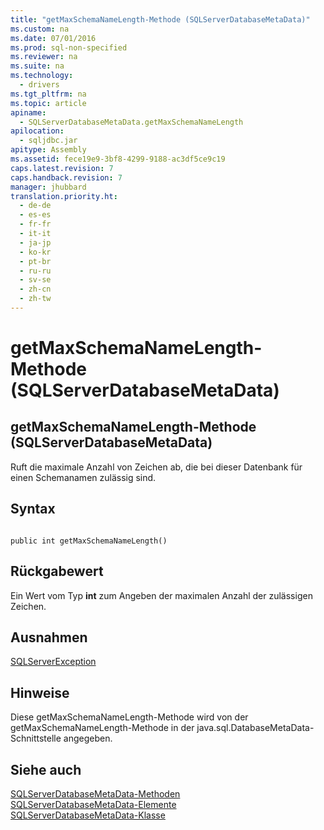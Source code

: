 ```yaml
---
title: "getMaxSchemaNameLength-Methode (SQLServerDatabaseMetaData)"
ms.custom: na
ms.date: 07/01/2016
ms.prod: sql-non-specified
ms.reviewer: na
ms.suite: na
ms.technology: 
  - drivers
ms.tgt_pltfrm: na
ms.topic: article
apiname: 
  - SQLServerDatabaseMetaData.getMaxSchemaNameLength
apilocation: 
  - sqljdbc.jar
apitype: Assembly
ms.assetid: fece19e9-3bf8-4299-9188-ac3df5ce9c19
caps.latest.revision: 7
caps.handback.revision: 7
manager: jhubbard
translation.priority.ht: 
  - de-de
  - es-es
  - fr-fr
  - it-it
  - ja-jp
  - ko-kr
  - pt-br
  - ru-ru
  - sv-se
  - zh-cn
  - zh-tw
---
```

# getMaxSchemaNameLength-Methode (SQLServerDatabaseMetaData)
    
## getMaxSchemaNameLength\-Methode \(SQLServerDatabaseMetaData\)  
 Ruft die maximale Anzahl von Zeichen ab, die bei dieser Datenbank für einen Schemanamen zulässig sind.  
  
## Syntax  
  
```  
  
public int getMaxSchemaNameLength()  
```  
  
## Rückgabewert  
 Ein Wert vom Typ **int** zum Angeben der maximalen Anzahl der zulässigen Zeichen.  
  
## Ausnahmen  
 [SQLServerException](../content/SQLServerException-Class.md)  
  
## Hinweise  
 Diese getMaxSchemaNameLength\-Methode wird von der getMaxSchemaNameLength\-Methode in der java.sql.DatabaseMetaData\-Schnittstelle angegeben.  
  
## Siehe auch  
 [SQLServerDatabaseMetaData-Methoden](../content/SQLServerDatabaseMetaData-Methods.md)   
 [SQLServerDatabaseMetaData-Elemente](../content/SQLServerDatabaseMetaData-Members.md)   
 [SQLServerDatabaseMetaData-Klasse](../content/SQLServerDatabaseMetaData-Class.md)  
  
  